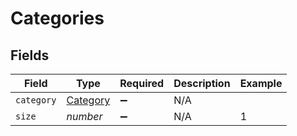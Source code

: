 # Categories


## Fields

| Field                                       | Type                                        | Required                                    | Description                                 | Example                                     |
| ------------------------------------------- | ------------------------------------------- | ------------------------------------------- | ------------------------------------------- | ------------------------------------------- |
| `category`                                  | [Category](../../models/shared/category.md) | :heavy_minus_sign:                          | N/A                                         |                                             |
| `size`                                      | *number*                                    | :heavy_minus_sign:                          | N/A                                         | 1                                           |